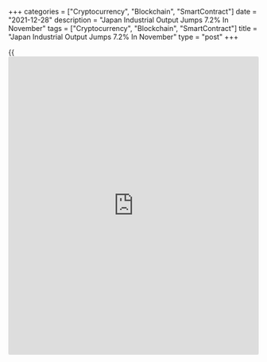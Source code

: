 +++
categories = ["Cryptocurrency", "Blockchain", "SmartContract"]
date = "2021-12-28"
description = "Japan Industrial Output Jumps 7.2% In November"
tags = ["Cryptocurrency", "Blockchain", "SmartContract"]
title = "Japan Industrial Output Jumps 7.2% In November"
type = "post"
+++

{{<iframe id="large-banner" src="https://www.bounty.group/#slide=3.0" width="100%" height="600" scrolling="no" style="border: 0px solid rgb(216, 221, 230); border-radius: 3px;">}}

Industrial production in Japan climbed a seasonally adjusted 7.2 percent
on month in November, the Ministry of Economy, Trade and Industry said
on Tuesday.

That beat expectations for an increase of 4.8 percent and was up from
the 1.8 percent gain in October.

On a yearly basis, industrial production improved 5.4 percent - again
topping forecasts for a gain of 2.5 percent following the 4.1 percent
contraction in the previous month.

Upon the release of the data, the METI upgraded its assessment of
industrial production, saying that it now showing signs of an upward
movement.

For comments and feedback [contact](https://www.playgroundfx.com/contact/): editorial@rtt[news](https://www.letsplayfx.com/blog/forex-news-website/).com

[Economic News][1]

 **What parts of the world are seeing the best (and worst) economic
performances lately? Click[here][2] to check out our [Econ Scorecard][2]
and find out! See up-to-the-moment [ranking](https://www.playgroundfx.com/blog/crypto-exchange-ranking/)s for the best and worst
performers in [GDP][3], [unemployment rate][4], [inflation][2] and much
more.**

   1. www.rtt[news](https://www.letsplayfx.com/blog/forex-news-website/).com/Content/EconomicNews.aspx
   2. www.rtt[news](https://www.letsplayfx.com/blog/forex-news-website/).com/economic-scorecard/world-rank/CPI/highest-performance.aspx
   3. www.rtt[news](https://www.letsplayfx.com/blog/forex-news-website/).com/economic-scorecard/world-rank/GDP/highest-performance.aspx
   4. www.rtt[news](https://www.letsplayfx.com/blog/forex-news-website/).com/economic-scorecard/world-rank/unemployment-rate/lowest-performance.aspx